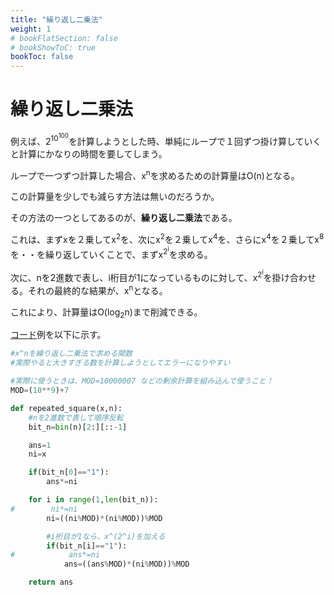 ```yaml
---
title: "繰り返し二乗法"
weight: 1
# bookFlatSection: false
# bookShowToC: true
bookToc: false
---
```


# 繰り返し二乗法

例えば、2<sup>10<sup>100</sup></sup>を計算しようとした時、単純にループで１回ずつ掛け算していくと計算にかなりの時間を要してしまう。

ループで一つずつ計算した場合、x<sup>n</sup>を求めるための計算量はO(n)となる。

この計算量を少しでも減らす方法は無いのだろうか。

その方法の一つとしてあるのが、**繰り返し二乗法**である。

これは、まずxを２乗してx<sup>2</sup>を、次にx<sup>2</sup>を２乗してx<sup>4</sup>を、さらにx<sup>4</sup>を２乗してx<sup>8</sup>を・・を繰り返していくことで、まずx<sup>2<sup>i</sup></sup>を求める。

次に、nを2進数で表し、i桁目が1になっているものに対して、x<sup>2<sup>i</sup></sup>を掛け合わせる。それの最終的な結果が、x<sup>n</sup>となる。

これにより、計算量はO(log<sub>2</sub>n)まで削減できる。

[コード](https://github.com/WAT36/python/blob/master/procon/repeated_square.py)例を以下に示す。

```python
#x^nを繰り返し二乗法で求める関数
#実際やると大きすぎる数を計算しようとしてエラーになりやすい

#実際に使うときは、MOD=10000007 などの剰余計算を組み込んで使うこと！
MOD=(10**9)+7

def repeated_square(x,n):
    #nを2進数で表して順序反転
    bit_n=bin(n)[2:][::-1]

    ans=1
    ni=x

    if(bit_n[0]=="1"):
        ans*=ni

    for i in range(1,len(bit_n)):
#        ni*=ni
        ni=((ni%MOD)*(ni%MOD))%MOD

        #i桁目が1なら、x^(2^i)を加える
        if(bit_n[i]=="1"):
#            ans*=ni
            ans=((ans%MOD)*(ni%MOD))%MOD

    return ans
```

